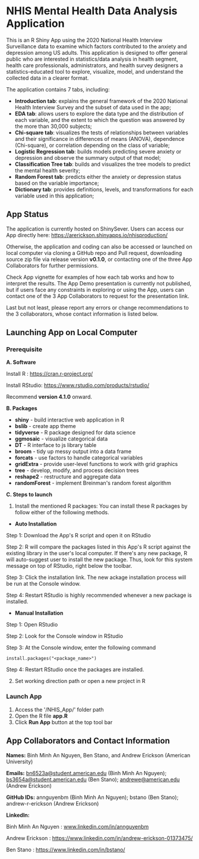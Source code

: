 # NHIS Mental Health Data Analysis Application

This is an R Shiny App using the 2020 National Health Interview Surveillance data to examine which factors contributed to the anxiety and depression among US adults. This application is designed to offer general public who are interested in statistics/data analysis in health segment, health care professionals, administrators, and health survey designers a statistics-educated tool to explore, visualize, model, and understand the collected data in a clearer format.

The application contains 7 tabs, including:

  * **Introduction tab**: explains the general framework of the 2020 National Health Interview Survey and the subset of data used in the app;
  * **EDA tab**: allows users to explore the data type and the distribution of each variable, and the extent to which the question was answered by the more than 30,000 subjects;
  * **Chi-square tab**: visualizes the tests of relationships between variables and their significance in differences of means (ANOVA), dependence (Chi-square), or correlation depending on the class of variable;
  * **Logistic Regression tab**: builds models predicting severe anxiety or depression and observe the summary output of that model;
  * **Classification Tree tab**: builds and visualizes the tree models to predict the mental health severity;
  * **Random Forest tab**: predicts either the anxiety or depression status based on the variable importance;
  * **Dictionary tab**: provides definitions, levels, and transformations for each variable used in this application;

## App Status

The application is currently hosted on ShinySever. Users can access our App directly here: https://arerickson.shinyapps.io/nhisproduction/

Otherwise, the application and coding can also be accessed or launched on local computer via cloning a GitHub repo and Pull request, downloading source zip file via release version **v0.1.0**, or contacting one of the three App Collaborators for further permissions. 

Check App vignette for examples of how each tab works and how to interpret the results. The App Demo presentation is currently not published, but if users face any constraints in exploring or using the App, users can contact one of the 3 App Collaborators to request for the presentation link.

Last but not least, please report any errors or change recommendations to the 3 collaborators, whose contact information is listed below.

## Launching App on Local Computer

### Prerequisite 

**A. Software**

Install R : https://cran.r-project.org/

Install RStudio: https://www.rstudio.com/products/rstudio/ 

Recommend **version 4.1.0** onward.

**B. Packages**

  * **shiny** - build interactive web application in R
  * **bslib** - create app theme
  * **tidyverse** - R package designed for data science
  * **ggmosaic** - visualize categorical data
  * **DT** - R interface to js library table
  * **broom** - tidy up messy output into a data frame
  * **forcats** - use factors to handle categorical variables
  * **gridExtra** - provide user-level functions to work with grid graphics
  * **tree** - develop, modify, and process decision trees
  * **reshape2** - restructure and aggregate data
  * **randomForest** - implement Breinman's random forest algorithm

**C. Steps to launch**
  
1. Install the mentioned R packages: You can install these R packages by follow either of the following methods.
  * **Auto Installation**
  
  Step 1: Download the App's R script and open it on RStudio
  
  Step 2: R will compare the packages listed in this App's R script against the existing library in the user's local computer. If there's any new package, R will auto-suggest user to install the new package. Thus, look for this system message on top of RStudio, right below the toolbar.
  
  Step 3: Click the installation link. The new ackage installation process will be run at the Console window.
  
  Step 4: Restart RStudio is highly recommended whenever a new package is installed.
  
  * **Manual Installation**
  
  Step 1: Open RStudio
  
  Step 2: Look for the Console window in RStudio
  
  Step 3: At the Console window, enter the following command

```{r}
install.packages("<package_name>")
```

  Step 4: Restart RStudio once the packages are installed.

2. Set working direction path or open a new project in R

### Launch App 

1. Access the '/NHIS_App/' folder path
2. Open the R file **app.R**
3. Click **Run App** button at the top tool bar


## App Collaborators and Contact Information

**Names:** Binh Minh An Nguyen, Ben Stano, and Andrew Erickson (American University)

**Emails:** bn6523a@student.american.edu (Binh Minh An Nguyen); bs3654a@student.american.edu (Ben Stano); andrewe@american.edu (Andrew Erickson)

**GitHub IDs:** annguyenbm (Binh Minh An Nguyen); bstano (Ben Stano); andrew-r-erickson (Andrew Erickson)

**LinkedIn:**

Binh Minh An Nguyen : www.linkedin.com/in/annguyenbm

Andrew Erickson : https://www.linkedin.com/in/andrew-erickson-01373475/

Ben Stano : https://www.linkedin.com/in/bstano/

